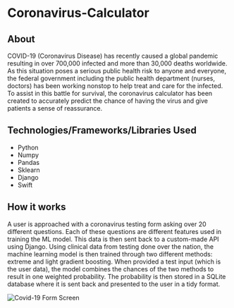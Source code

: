 # Coronavirus-Calculator

## About
COVID-19 (Coronavirus Disease) has recently caused a global pandemic resulting in over 700,000 infected and more than 30,000 deaths worldwide. As this situation poses a serious public health risk to anyone and everyone, the federal government including the public health department (nurses, doctors) has been working nonstop to help treat and care for the infected. To assist in this battle for survival, the coronavirus calculator has been created to accurately predict the chance of having the virus and give patients a sense of reassurance. 

## Technologies/Frameworks/Libraries Used
* Python
* Numpy
* Pandas
* Sklearn
* Django
* Swift

## How it works
A user is approached with a coronavirus testing form asking over 20 different questions. Each of these questions are different features used in training the ML model. This data is then sent back to a custom-made API using Django. Using clinical data from testing done over the nation, the machine learning model is then trained through two different methods: extreme and light gradient boosting. When provided a test input (which is the user data), the model combines the chances of the two methods to result in one weighted probability. The probability is then stored in a SQLite database where it is sent back and presented to the user in a tidy format.

![Covid-19 Form Screen](/CovidFormPage)
